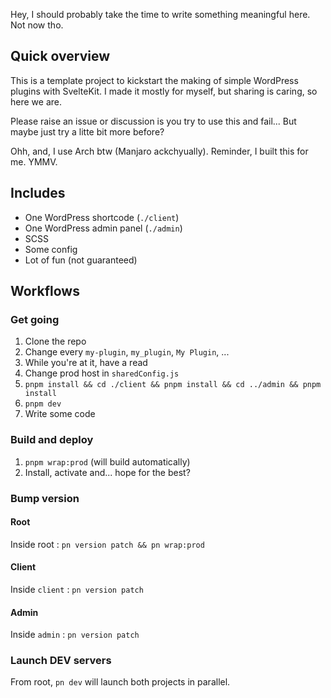Hey, I should probably take the time to write something meaningful here. Not now tho.

## Quick overview

This is a template project to kickstart the making of simple WordPress plugins with SvelteKit. I made it mostly for myself, but sharing is caring, so here we are.

Please raise an issue or discussion is you try to use this and fail... But maybe just try a litte bit more before?

Ohh, and, I use Arch btw (Manjaro ackchyually). Reminder, I built this for me. YMMV.

## Includes

-   One WordPress shortcode (`./client`)
-   One WordPress admin panel (`./admin`)
-   SCSS
-   Some config
-   Lot of fun (not guaranteed)

## Workflows

### Get going

1. Clone the repo
1. Change every `my-plugin`, `my_plugin`, `My Plugin`, ...
1. While you're at it, have a read
1. Change prod host in `sharedConfig.js`
1. `pnpm install && cd ./client && pnpm install && cd ../admin && pnpm install`
1. `pnpm dev`
1. Write some code

### Build and deploy

1. `pnpm wrap:prod` (will build automatically)
1. Install, activate and... hope for the best?

### Bump version

#### Root

Inside root : `pn version patch && pn wrap:prod`

#### Client

Inside `client` : `pn version patch`

#### Admin

Inside `admin` : `pn version patch`

### Launch DEV servers

From root, `pn dev` will launch both projects in parallel.
